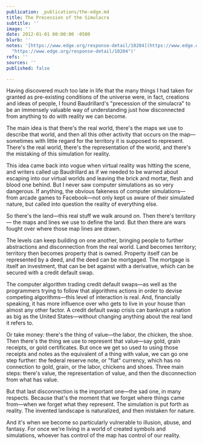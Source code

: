 ```yaml
---
publication: _publications/the-edge.md
title: The Precession of the Simulacra
subtitle: ''
image: ''
date: 2012-01-01 00:00:00 -0500
blurb: ''
notes: '[https://www.edge.org/response-detail/10204](https://www.edge.org/response-detail/10204
  "https://www.edge.org/response-detail/10204")'
refs: ''
sources: ''
published: false

---
```

Having discovered much too late in life that the many things I had taken for granted as pre-existing conditions of the universe were, in fact, creations and ideas of people, I found Baudrillard's "precession of the simulacra" to be an immensely valuable way of understanding just how disconnected from anything to do with reality we can become. 

The main idea is that there's the real world, there's the maps we use to describe that world, and then all this other activity that occurs on the map—sometimes with little regard for the territory it is supposed to represent. There's the real world, there's the representation of the world, and there's the mistaking of this simulation for reality. 

This idea came back into vogue when virtual reality was hitting the scene, and writers called up Baudrillard as if we needed to be warned about escaping into our virtual worlds and leaving the brick and mortar, flesh and blood one behind. But I never saw computer simulations as so very dangerous. If anything, the obvious fakeness of computer simulations—from arcade games to Facebook—not only kept us aware of their simulated nature, but called into question the reality of everything else. 

So there's the land—this real stuff we walk around on. Then there's territory— the maps and lines we use to define the land. But then there are wars fought over where those map lines are drawn. 

The levels can keep building on one another, bringing people to further abstractions and disconnection from the real world. Land becomes territory; territory then becomes property that is owned. Property itself can be represented by a deed, and the deed can be mortgaged. The mortgage is itself an investment, that can be bet against with a derivative, which can be secured with a credit default swap. 

The computer algorithm trading credit default swaps—as well as the programmers trying to follow that algorithms actions in order to devise competing algorithms—this level of interaction is real. And, financially speaking, it has more influence over who gets to live in your house than almost any other factor. A credit default swap crisis can bankrupt a nation as big as the United States—without changing anything about the real land it refers to. 

Or take money: there's the thing of value—the labor, the chicken, the shoe. Then there's the thing we use to represent that value—say gold, grain receipts, or gold certificates. But once we get so used to using those receipts and notes as the equivalent of a thing with value, we can go one step further: the federal reserve note, or "fiat" currency, which has no connection to gold, grain, or the labor, chickens and shoes. Three main steps: there's value, the representation of value, and then the disconnection from what has value. 

But that last disconnection is the important one—the sad one, in many respects. Because that's the moment that we forget where things came from—when we forget what they represent. The simulation is put forth as reality. The invented landscape is naturalized, and then mistaken for nature. 

And it's when we become so particularly vulnerable to illusion, abuse, and fantasy. For once we're living in a world of created symbols and simulations, whoever has control of the map has control of our reality.